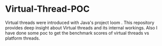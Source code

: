 # Virtual-Thread-POC
Virtual threads were introduced with Java's project loom . This repository provides deep insight about Virtual threads and its internal workings. Also I have done some poc to get the benchmark scores of virtual threads vs platform threads.
